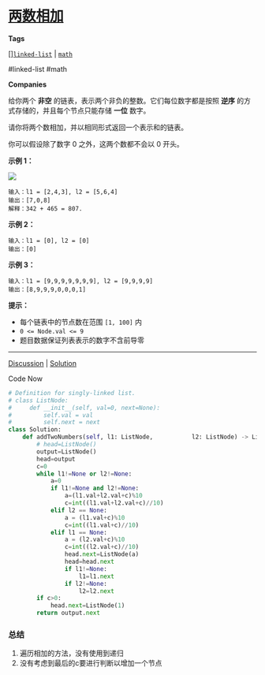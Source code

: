 # [两数相加](https://leetcode-cn.com/problems/add-two-numbers/description/ "https://leetcode-cn.com/problems/add-two-numbers/description/")
**Tags**

[][`linked-list`](https://leetcode.com/tag/linked-list "https://leetcode.com/tag/linked-list") | [`math`](https://leetcode.com/tag/math "https://leetcode.com/tag/math")

#linked-list #math

**Companies**

给你两个 **非空** 的链表，表示两个非负的整数。它们每位数字都是按照 **逆序** 的方式存储的，并且每个节点只能存储 **一位** 数字。

请你将两个数相加，并以相同形式返回一个表示和的链表。

你可以假设除了数字 0 之外，这两个数都不会以 0 开头。

**示例 1：**

![](https://assets.leetcode-cn.com/aliyun-lc-upload/uploads/2021/01/02/addtwonumber1.jpg)

```
输入：l1 = [2,4,3], l2 = [5,6,4]
输出：[7,0,8]
解释：342 + 465 = 807.
```

**示例 2：**

```
输入：l1 = [0], l2 = [0]
输出：[0]
```

**示例 3：**

```
输入：l1 = [9,9,9,9,9,9,9], l2 = [9,9,9,9]
输出：[8,9,9,9,0,0,0,1]
```

**提示：**

-   每个链表中的节点数在范围 `[1, 100]` 内
-   `0 <= Node.val <= 9`
-   题目数据保证列表表示的数字不含前导零

---

[Discussion](https://leetcode-cn.com/problems/add-two-numbers/comments/ "https://leetcode-cn.com/problems/add-two-numbers/comments/") | [Solution](https://leetcode-cn.com/problems/add-two-numbers/solution/ "https://leetcode-cn.com/problems/add-two-numbers/solution/")

Code Now
```python
# Definition for singly-linked list.
# class ListNode:
#     def __init__(self, val=0, next=None):
#         self.val = val
#         self.next = next
class Solution:
	def addTwoNumbers(self, l1: ListNode, 			l2: ListNode) -> ListNode:
        # head=ListNode()
        output=ListNode()
        head=output
        c=0
        while l1!=None or l2!=None:
            a=0
            if l1!=None and l2!=None:
                a=(l1.val+l2.val+c)%10
                c=int((l1.val+l2.val+c)//10)
            elif l2 == None:
                a = (l1.val+c)%10
                c=int((l1.val+c)//10)
            elif l1 == None:
                a = (l2.val+c)%10
                c=int((l2.val+c)//10)
                head.next=ListNode(a)
                head=head.next
                if l1!=None:
                    l1=l1.next
				if l2!=None:
					l2=l2.next
		if c>0:
			head.next=ListNode(1)
		return output.next
```

### 总结

1. 遍历相加的方法，没有使用到递归
2. 没有考虑到最后的c要进行判断以增加一个节点